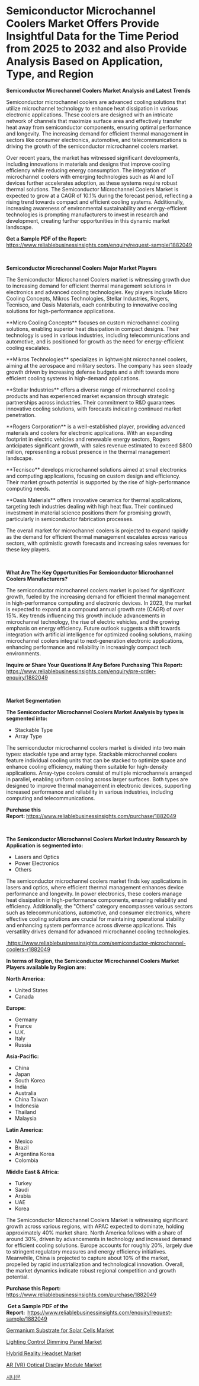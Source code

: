 <p><h1>Semiconductor Microchannel Coolers Market Offers Provide Insightful Data for the Time Period from 2025 to 2032 and also Provide Analysis Based on Application, Type, and Region</h1></p><p><strong>Semiconductor Microchannel Coolers Market Analysis and Latest Trends</strong></p>
<p><p>Semiconductor microchannel coolers are advanced cooling solutions that utilize microchannel technology to enhance heat dissipation in various electronic applications. These coolers are designed with an intricate network of channels that maximize surface area and effectively transfer heat away from semiconductor components, ensuring optimal performance and longevity. The increasing demand for efficient thermal management in sectors like consumer electronics, automotive, and telecommunications is driving the growth of the semiconductor microchannel coolers market.</p><p>Over recent years, the market has witnessed significant developments, including innovations in materials and designs that improve cooling efficiency while reducing energy consumption. The integration of microchannel coolers with emerging technologies such as AI and IoT devices further accelerates adoption, as these systems require robust thermal solutions. The Semiconductor Microchannel Coolers Market is expected to grow at a CAGR of 10.1% during the forecast period, reflecting a rising trend towards compact and efficient cooling systems. Additionally, increasing awareness of environmental sustainability and energy-efficient technologies is prompting manufacturers to invest in research and development, creating further opportunities in this dynamic market landscape.</p></p>
<p><strong>Get a Sample PDF of the Report:&nbsp;</strong> <a href="https://www.reliablebusinessinsights.com/enquiry/request-sample/1882049?utm_campaign=97&utm_medium=2&utm_source=Github&utm_content=ia&utm_term=07042025&utm_id=semiconductor-microchannel-coolers">https://www.reliablebusinessinsights.com/enquiry/request-sample/1882049</a></p>
<p>&nbsp;</p>
<p><strong>Semiconductor Microchannel Coolers Major Market Players</strong></p>
<p><p>The Semiconductor Microchannel Coolers market is witnessing growth due to increasing demand for efficient thermal management solutions in electronics and advanced cooling technologies. Key players include Micro Cooling Concepts, Mikros Technologies, Stellar Industries, Rogers, Tecnisco, and Oasis Materials, each contributing to innovative cooling solutions for high-performance applications.</p><p>**Micro Cooling Concepts** focuses on custom microchannel cooling solutions, enabling superior heat dissipation in compact designs. Their technology is used in various industries, including telecommunications and automotive, and is positioned for growth as the need for energy-efficient cooling escalates.</p><p>**Mikros Technologies** specializes in lightweight microchannel coolers, aiming at the aerospace and military sectors. The company has seen steady growth driven by increasing defense budgets and a shift towards more efficient cooling systems in high-demand applications.</p><p>**Stellar Industries** offers a diverse range of microchannel cooling products and has experienced market expansion through strategic partnerships across industries. Their commitment to R&D guarantees innovative cooling solutions, with forecasts indicating continued market penetration.</p><p>**Rogers Corporation** is a well-established player, providing advanced materials and coolers for electronic applications. With an expanding footprint in electric vehicles and renewable energy sectors, Rogers anticipates significant growth, with sales revenue estimated to exceed $800 million, representing a robust presence in the thermal management landscape.</p><p>**Tecnisco** develops microchannel solutions aimed at small electronics and computing applications, focusing on custom design and efficiency. Their market growth potential is supported by the rise of high-performance computing needs.</p><p>**Oasis Materials** offers innovative ceramics for thermal applications, targeting tech industries dealing with high heat flux. Their continued investment in material science positions them for promising growth, particularly in semiconductor fabrication processes.</p><p>The overall market for microchannel coolers is projected to expand rapidly as the demand for efficient thermal management escalates across various sectors, with optimistic growth forecasts and increasing sales revenues for these key players.</p></p>
<p>&nbsp;</p>
<p><strong>What Are The Key Opportunities For Semiconductor Microchannel Coolers Manufacturers?</strong></p>
<p><p>The semiconductor microchannel coolers market is poised for significant growth, fueled by the increasing demand for efficient thermal management in high-performance computing and electronic devices. In 2023, the market is expected to expand at a compound annual growth rate (CAGR) of over 15%. Key trends influencing this growth include advancements in microchannel technology, the rise of electric vehicles, and the growing emphasis on energy efficiency. Future outlook suggests a shift towards integration with artificial intelligence for optimized cooling solutions, making microchannel coolers integral to next-generation electronic applications, enhancing performance and reliability in increasingly compact tech environments.</p></p>
<p><strong>Inquire or Share Your Questions If Any Before Purchasing This Report:</strong> <a href="https://www.reliablebusinessinsights.com/enquiry/pre-order-enquiry/1882049?utm_campaign=97&utm_medium=2&utm_source=Github&utm_content=ia&utm_term=07042025&utm_id=semiconductor-microchannel-coolers">https://www.reliablebusinessinsights.com/enquiry/pre-order-enquiry/1882049</a></p>
<p>&nbsp;</p>
<p><strong>Market Segmentation</strong></p>
<p><strong>The Semiconductor Microchannel Coolers Market Analysis by types is segmented into:</strong></p>
<p><ul><li>Stackable Type</li><li>Array Type</li></ul></p>
<p><p>The semiconductor microchannel coolers market is divided into two main types: stackable type and array type. Stackable microchannel coolers feature individual cooling units that can be stacked to optimize space and enhance cooling efficiency, making them suitable for high-density applications. Array-type coolers consist of multiple microchannels arranged in parallel, enabling uniform cooling across larger surfaces. Both types are designed to improve thermal management in electronic devices, supporting increased performance and reliability in various industries, including computing and telecommunications.</p></p>
<p><strong>Purchase this Report:&nbsp;</strong><a href="https://www.reliablebusinessinsights.com/purchase/1882049?utm_campaign=97&utm_medium=2&utm_source=Github&utm_content=ia&utm_term=07042025&utm_id=semiconductor-microchannel-coolers">https://www.reliablebusinessinsights.com/purchase/1882049</a></p>
<p>&nbsp;</p>
<p><strong>The Semiconductor Microchannel Coolers Market Industry Research by Application is segmented into:</strong></p>
<p><ul><li>Lasers and Optics</li><li>Power Electronics</li><li>Others</li></ul></p>
<p><p>The semiconductor microchannel coolers market finds key applications in lasers and optics, where efficient thermal management enhances device performance and longevity. In power electronics, these coolers manage heat dissipation in high-performance components, ensuring reliability and efficiency. Additionally, the "Others" category encompasses various sectors such as telecommunications, automotive, and consumer electronics, where effective cooling solutions are crucial for maintaining operational stability and enhancing system performance across diverse applications. This versatility drives demand for advanced microchannel cooling technologies.</p></p>
<p><a href="https://www.reliablebusinessinsights.com/semiconductor-microchannel-coolers-r1882049?utm_campaign=97&utm_medium=2&utm_source=Github&utm_content=ia&utm_term=07042025&utm_id=semiconductor-microchannel-coolers">&nbsp;https://www.reliablebusinessinsights.com/semiconductor-microchannel-coolers-r1882049</a></p>
<p><strong>In terms of Region, the Semiconductor Microchannel Coolers Market Players available by Region are:</strong></p>
<p>
    <p> <strong> North America: </strong>
        <ul>
            <li>United States</li>
            <li>Canada</li>
        </ul>
        </p> 
    <p> <strong> Europe: </strong>
        <ul>
            <li>Germany</li>
            <li>France</li>
            <li>U.K.</li>
            <li>Italy</li>
            <li>Russia</li>
        </ul>
        </p> 
    <p> <strong> Asia-Pacific: </strong>
        <ul>
            <li>China</li>
            <li>Japan</li>
            <li>South Korea</li>
            <li>India</li>
            <li>Australia</li>
            <li>China Taiwan</li>
            <li>Indonesia</li>
            <li>Thailand</li>
            <li>Malaysia</li>
        </ul>
        </p> 
    <p> <strong> Latin America: </strong>
        <ul>
            <li>Mexico</li>
            <li>Brazil</li>
            <li>Argentina Korea</li>
            <li>Colombia</li>
        </ul>
        </p> 
    <p> <strong> Middle East & Africa: </strong>
        <ul>
            <li>Turkey</li>
            <li>Saudi</li>
            <li>Arabia</li>
            <li>UAE</li>
            <li>Korea</li>
        </ul>
    </p>
    </p>
<p><p>The Semiconductor Microchannel Coolers Market is witnessing significant growth across various regions, with APAC expected to dominate, holding approximately 40% market share. North America follows with a share of around 30%, driven by advancements in technology and increased demand for efficient cooling solutions. Europe accounts for roughly 20%, largely due to stringent regulatory measures and energy efficiency initiatives. Meanwhile, China is projected to capture about 10% of the market, propelled by rapid industrialization and technological innovation. Overall, the market dynamics indicate robust regional competition and growth potential.</p></p>
<p><strong>Purchase this Report: </strong><a href="https://www.reliablebusinessinsights.com/purchase/1882049?utm_campaign=97&utm_medium=2&utm_source=Github&utm_content=ia&utm_term=07042025&utm_id=semiconductor-microchannel-coolers">https://www.reliablebusinessinsights.com/purchase/1882049</a></p>
<p>&nbsp;<strong>Get a Sample PDF of the Report:&nbsp;&nbsp;</strong><a href="https://www.reliablebusinessinsights.com/enquiry/request-sample/1882049?utm_campaign=97&utm_medium=2&utm_source=Github&utm_content=ia&utm_term=07042025&utm_id=semiconductor-microchannel-coolers">https://www.reliablebusinessinsights.com/enquiry/request-sample/1882049</a></p>
<p><strong></strong></p>
<p><p><a href="https://github.com/vespigeakexc/Market-Research-Report-List-1/blob/main/germanium-substrate-for-solar-cells-market.md?utm_campaign=97&utm_medium=2&utm_source=Github&utm_content=ia&utm_term=07042025&utm_id=semiconductor-microchannel-coolers">Germanium Substrate for Solar Cells Market</a></p><p><a href="https://github.com/danitkeavyx7/Market-Research-Report-List-1/blob/main/lighting-control-dimming-panel-market.md?utm_campaign=97&utm_medium=2&utm_source=Github&utm_content=ia&utm_term=07042025&utm_id=semiconductor-microchannel-coolers">Lighting Control Dimming Panel Market</a></p><p><a href="https://github.com/moorsdorak31/Market-Research-Report-List-1/blob/main/hybrid-reality-headset-market.md?utm_campaign=97&utm_medium=2&utm_source=Github&utm_content=ia&utm_term=07042025&utm_id=semiconductor-microchannel-coolers">Hybrid Reality Headset Market</a></p><p><a href="https://github.com/bartzthateis/Market-Research-Report-List-1/blob/main/ar-vr-optical-display-module-market.md?utm_campaign=97&utm_medium=2&utm_source=Github&utm_content=ia&utm_term=07042025&utm_id=semiconductor-microchannel-coolers">AR (VR) Optical Display Module Market</a></p><p><a href="https://github.com/sougarounis/Market-Research-Report-List-7/blob/main/828071552884.md?utm_campaign=97&utm_medium=2&utm_source=Github&utm_content=ia&utm_term=07042025&utm_id=semiconductor-microchannel-coolers">시나몬</a></p></p>